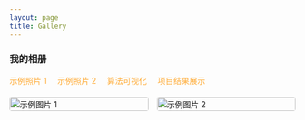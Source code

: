 ```yaml
---
layout: page
title: Gallery
---
```


<style>
  .album-categories { margin-bottom: 20px; }
  .category-link { margin-right: 15px; color: #ffaa33; text-decoration: none; }
  .category-link:hover { text-decoration: underline; }
  .album-grid { display: grid; grid-template-columns: repeat(auto-fill, minmax(200px, 1fr)); gap: 15px; margin-top: 20px; }
  .grid-item { cursor: pointer; }
  .grid-item img { width: 100%; height: auto; border-radius: 4px; transition: transform 0.2s; }
  .grid-item img:hover { transform: scale(1.05); }
  .hidden { display: none; }
  .modal { position: fixed; top: 0; left: 0; width: 100%; height: 100%; background: rgba(0,0,0,0.8); display: none; justify-content: center; align-items: center; z-index: 1000; }
  .modal-content { max-width: 90%; max-height: 90%; }
  .modal img { max-width: 100%; max-height: 90vh; }
  .close { position: absolute; top: 20px; right: 30px; color: white; font-size: 30px; cursor: pointer; }
</style>

<section>
  <h3>我的相册</h3>
  <div class="album-categories">
    <a href="#" class="category-link" data-category="category1">示例照片 1</a>
    <a href="#" class="category-link" data-category="category2">示例照片 2</a>
    <a href="#" class="category-link" data-category="category3">算法可视化</a>
    <a href="#" class="category-link" data-category="category4">项目结果展示</a>
  </div>

  <!-- 示例照片 1 分类 -->
  <div id="category1" class="album-grid">
    <div class="grid-item"><img src="{{ '/assets/Clipboard-1.png' | prepend: site.baseurl | replace: '//', '/' }}" alt="示例图片 1" onclick="openModal(this)"></div>
    <div class="grid-item"><img src="{{ '/assets/Clipboard-2.png' | prepend: site.baseurl | replace: '//', '/' }}" alt="示例图片 2" onclick="openModal(this)"></div>
  </div>

  <!-- 示例照片 2 分类 -->
  <div id="category2" class="album-grid hidden">
    <div class="grid-item"><img src="{{ '/assets/Clipboard-3.png' | prepend: site.baseurl | replace: '//', '/' }}" alt="示例图片 3" onclick="openModal(this)"></div>
    <div class="grid-item"><img src="{{ '/assets/Clipboard-4.png' | prepend: site.baseurl | replace: '//', '/' }}" alt="示例图片 4" onclick="openModal(this)"></div>
  </div>

  <!-- 算法可视化分类 -->
  <div id="category3" class="album-grid hidden">
    <div class="grid-item"><img src="{{ '/assets/array_meet.png' | prepend: site.baseurl | replace: '//', '/' }}" alt="算法示意图" onclick="openModal(this)"></div>
    <div class="grid-item"><img src="{{ '/assets/list.png' | prepend: site.baseurl | replace: '//', '/' }}" alt="列表示意图" onclick="openModal(this)"></div>
  </div>

  <!-- 项目结果展示分类 -->
  <div id="category4" class="album-grid hidden">
    <div class="grid-item"><img src="{{ '/assets/results.png' | prepend: site.baseurl | replace: '//', '/' }}" alt="项目结果" onclick="openModal(this)"></div>
    <div class="grid-item"><img src="{{ '/assets/PR_curve.png' | prepend: site.baseurl | replace: '//', '/' }}" alt="PR曲线" onclick="openModal(this)"></div>
  </div>
</section>

<!-- 图片放大模态框 -->
<div id="imageModal" class="modal">
  <span class="close" onclick="closeModal()">&times;</span>
  <div class="modal-content">
    <img id="modalImage" src="" alt="放大图片">
  </div>
</div>

<script>
  // 显示选中分类的图片网格
  document.querySelectorAll('.category-link').forEach(link => {
    link.addEventListener('click', function(e) {
      e.preventDefault();
      const category = this.getAttribute('data-category');
      
      // 隐藏所有网格
      document.querySelectorAll('.album-grid').forEach(grid => {
        grid.classList.add('hidden');
      });
      
      // 显示选中分类的网格
      document.getElementById(category).classList.remove('hidden');
    });
  });

  // 打开图片模态框
  function openModal(img) {
    const modal = document.getElementById('imageModal');
    const modalImg = document.getElementById('modalImage');
    modal.style.display = 'flex';
    modalImg.src = img.src;
  }

  // 关闭图片模态框
  function closeModal() {
    document.getElementById('imageModal').style.display = 'none';
  }

  // 点击模态框外部关闭
  window.onclick = function(e) {
    const modal = document.getElementById('imageModal');
    if (e.target == modal) {
      closeModal();
    }
  }
</script>